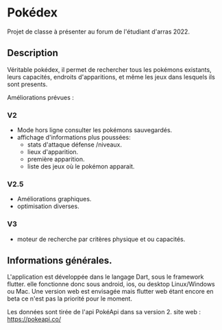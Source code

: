 # Pokédex

Projet de classe à présenter au forum de l'étudiant d'arras 2022. 

## Description
Véritable pokédex, il permet de rechercher tous les pokémons existants, leurs capacités, endroits d'apparitions, et même les jeux dans lesquels ils sont presents. 


Améliorations prévues : 
### V2
- Mode hors ligne consulter les pokémons sauvegardés. 
- affichage d'informations plus poussées: 
  - stats d'attaque défense /niveaux.
  - lieux d'apparition. 
  - première apparition. 
  - liste des jeux où le pokémon apparait. 
### V2.5 
- Améliorations graphiques.
- optimisation diverses.
### V3
- moteur de recherche par critères physique et ou capacités. 


## Informations générales. 
L'application est développée dans le langage Dart, sous le framework flutter. elle fonctionne donc sous android, ios, ou desktop Linux/Windows ou Mac. 
Une version web est envisagée mais flutter web étant encore en beta ce n'est pas la priorité pour le moment. 

Les données sont tirée de l'api PokéApi dans sa version 2. 
site web : https://pokeapi.co/
